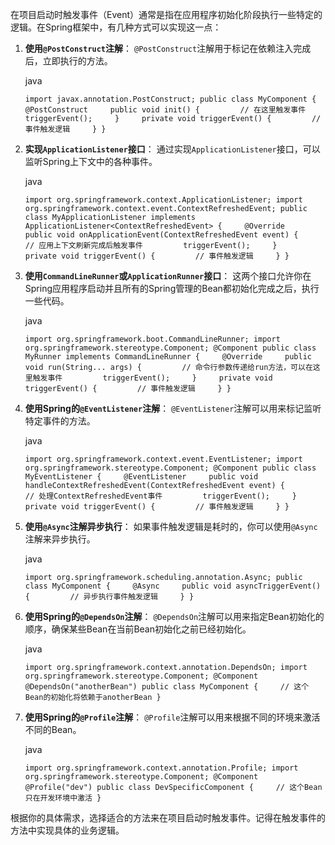 在项目启动时触发事件（Event）通常是指在应用程序初始化阶段执行一些特定的逻辑。在Spring框架中，有几种方式可以实现这一点：

1. **使用`@PostConstruct`注解**： `@PostConstruct`注解用于标记在依赖注入完成后，立即执行的方法。
    
    java
    
    `import javax.annotation.PostConstruct; public class MyComponent {     @PostConstruct     public void init() {         // 在这里触发事件         triggerEvent();     }     private void triggerEvent() {         // 事件触发逻辑     } }`
    
2. **实现`ApplicationListener`接口**： 通过实现`ApplicationListener`接口，可以监听Spring上下文中的各种事件。
    
    java
    
    `import org.springframework.context.ApplicationListener; import org.springframework.context.event.ContextRefreshedEvent; public class MyApplicationListener implements ApplicationListener<ContextRefreshedEvent> {     @Override     public void onApplicationEvent(ContextRefreshedEvent event) {         // 应用上下文刷新完成后触发事件         triggerEvent();     }     private void triggerEvent() {         // 事件触发逻辑     } }`
    
3. **使用`CommandLineRunner`或`ApplicationRunner`接口**： 这两个接口允许你在Spring应用程序启动并且所有的Spring管理的Bean都初始化完成之后，执行一些代码。
    
    java
    
    `import org.springframework.boot.CommandLineRunner; import org.springframework.stereotype.Component; @Component public class MyRunner implements CommandLineRunner {     @Override     public void run(String... args) {         // 命令行参数传递给run方法，可以在这里触发事件         triggerEvent();     }     private void triggerEvent() {         // 事件触发逻辑     } }`
    
4. **使用Spring的`@EventListener`注解**： `@EventListener`注解可以用来标记监听特定事件的方法。
    
    java
    
    `import org.springframework.context.event.EventListener; import org.springframework.stereotype.Component; @Component public class MyEventListener {     @EventListener     public void handleContextRefreshedEvent(ContextRefreshedEvent event) {         // 处理ContextRefreshedEvent事件         triggerEvent();     }     private void triggerEvent() {         // 事件触发逻辑     } }`
    
5. **使用`@Async`注解异步执行**： 如果事件触发逻辑是耗时的，你可以使用`@Async`注解来异步执行。
    
    java
    
    `import org.springframework.scheduling.annotation.Async; public class MyComponent {     @Async     public void asyncTriggerEvent() {         // 异步执行事件触发逻辑     } }`
    
6. **使用Spring的`@DependsOn`注解**： `@DependsOn`注解可以用来指定Bean初始化的顺序，确保某些Bean在当前Bean初始化之前已经初始化。
    
    java
    
    `import org.springframework.context.annotation.DependsOn; import org.springframework.stereotype.Component; @Component @DependsOn("anotherBean") public class MyComponent {     // 这个Bean的初始化将依赖于anotherBean }`
    
7. **使用Spring的`@Profile`注解**： `@Profile`注解可以用来根据不同的环境来激活不同的Bean。
    
    java
    
    `import org.springframework.context.annotation.Profile; import org.springframework.stereotype.Component; @Component @Profile("dev") public class DevSpecificComponent {     // 这个Bean只在开发环境中激活 }`
    

根据你的具体需求，选择适合的方法来在项目启动时触发事件。记得在触发事件的方法中实现具体的业务逻辑。